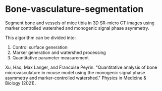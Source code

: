 # Bone-vasculature-segmentation

Segment bone and vessels of mice tibia in 3D SR-micro CT images using marker controlled watershed and monogenic signal phase asymmetry.

This algorithm can be divided into:
1. Control surface generation
2. Marker generation and watershed processing
3. Quantitative parameter measurement

Xu, Hao, Max Langer, and Francoise Peyrin. "Quantitative analysis of bone microvasculature in mouse model using the monogenic signal phase asymmetry and marker-controlled watershed." Physics in Medicine & Biology (2021).

